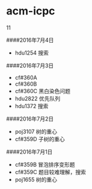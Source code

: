 # acm-icpc
11

####2016年7月4日
- hdu1254 搜索

####2016年7月3日
- cf#360A
- cf#360B
- cf#360C 黑白染色问题
- hdu2822 优先队列
- hdu1372 搜索

####2016年7月2日
- poj3107 树的重心
- cf#359D 子树的重心

####2016年7月1日  
- cf#359B 冒泡排序变形题
- cf#359C 题目较难理解，搜索
- poj1655 树的重心
